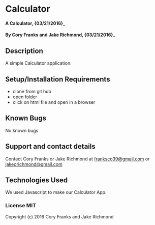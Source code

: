 # Calculator

#### A Calculator, {03/21/2016}_

#### By Cory Franks and Jake Richmond, {03/21/2016}_

## Description

A simple Calculator application.

## Setup/Installation Requirements

* clone from git hub
* open folder
* click on html file and open in a browser

## Known Bugs

No known bugs

## Support and contact details

Contact Cory Franks or Jake Richmond at franksco39@gmail.com or jakeorichmond@gmail.com

## Technologies Used

We used Javascript to make our Calculator App.

### License MIT

Copyright (c) 2016 Cory Franks and Jake Richmond
